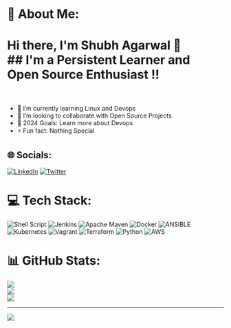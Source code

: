 # 💫 About Me:
# Hi there, I'm Shubh Agarwal 👋 <br>## I'm a Persistent Learner and Open Source Enthusiast !!<br><br>
- 🌱 I’m currently learning Linux and Devops<br>
- 👯 I’m looking to collaborate with Open Source Projects.<br>
- 🥅 2024 Goals: Learn more about Devops<br>
- ⚡ Fun fact: Nothing Special


## 🌐 Socials:
[![LinkedIn](https://img.shields.io/badge/LinkedIn-%230077B5.svg?logo=linkedin&logoColor=white)](https://linkedin.com/in/shubhagarwal30) [![Twitter](https://img.shields.io/badge/Twitter-%231DA1F2.svg?logo=Twitter&logoColor=white)](https://twitter.com/Shubh__30) 

# 💻 Tech Stack:
![Shell Script](https://img.shields.io/badge/shell_script-%23121011.svg?style=for-the-badge&logo=gnu-bash&logoColor=white) ![Jenkins](https://img.shields.io/badge/jenkins-%232C5263.svg?style=for-the-badge&logo=jenkins&logoColor=white) ![Apache Maven](https://img.shields.io/badge/Apache%20Maven-C71A36?style=for-the-badge&logo=Apache%20Maven&logoColor=white) ![Docker](https://img.shields.io/badge/docker-%230db7ed.svg?style=for-the-badge&logo=docker&logoColor=white) ![ANSIBLE](https://img.shields.io/badge/ansible-%231A1918.svg?style=for-the-badge&logo=ansible&logoColor=white) ![Kubernetes](https://img.shields.io/badge/kubernetes-%23326ce5.svg?style=for-the-badge&logo=kubernetes&logoColor=white) ![Vagrant](https://img.shields.io/badge/vagrant-%231563FF.svg?style=for-the-badge&logo=vagrant&logoColor=white) ![Terraform](https://img.shields.io/badge/terraform-%235835CC.svg?style=for-the-badge&logo=terraform&logoColor=white) ![Python](https://img.shields.io/badge/python-3670A0?style=for-the-badge&logo=python&logoColor=ffdd54) ![AWS](https://img.shields.io/badge/AWS-%23FF9900.svg?style=for-the-badge&logo=amazon-aws&logoColor=white)
# 📊 GitHub Stats:
![](https://github-readme-stats.vercel.app/api?username=Shubh-Agarwal69&theme=dark&hide_border=false&include_all_commits=true&count_private=false)<br/>
![](https://github-readme-streak-stats.herokuapp.com/?user=Shubh-Agarwal69&theme=dark&hide_border=false)<br/>
![](https://github-readme-stats.vercel.app/api/top-langs/?username=Shubh-Agarwal69&theme=dark&hide_border=false&include_all_commits=true&count_private=false&layout=compact)

---
[![](https://visitcount.itsvg.in/api?id=Shubh-Agarwal69&icon=0&color=0)](https://visitcount.itsvg.in)

<!-- Proudly created with GPRM ( https://gprm.itsvg.in ) -->
